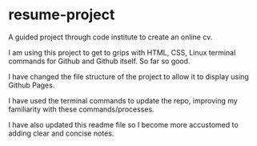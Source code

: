 # resume-project

A guided project through code institute to create an online cv.

I am using this project to get to grips with HTML, CSS, Linux terminal commands for Github and Github itself.
So far so good.

I have changed the file structure of the project to allow it to display using Github Pages.

I have used the terminal commands to update the repo, improving my familiarity with these commands/processes.

I have also updated this readme file so I become more accustomed to adding clear and concise notes.
